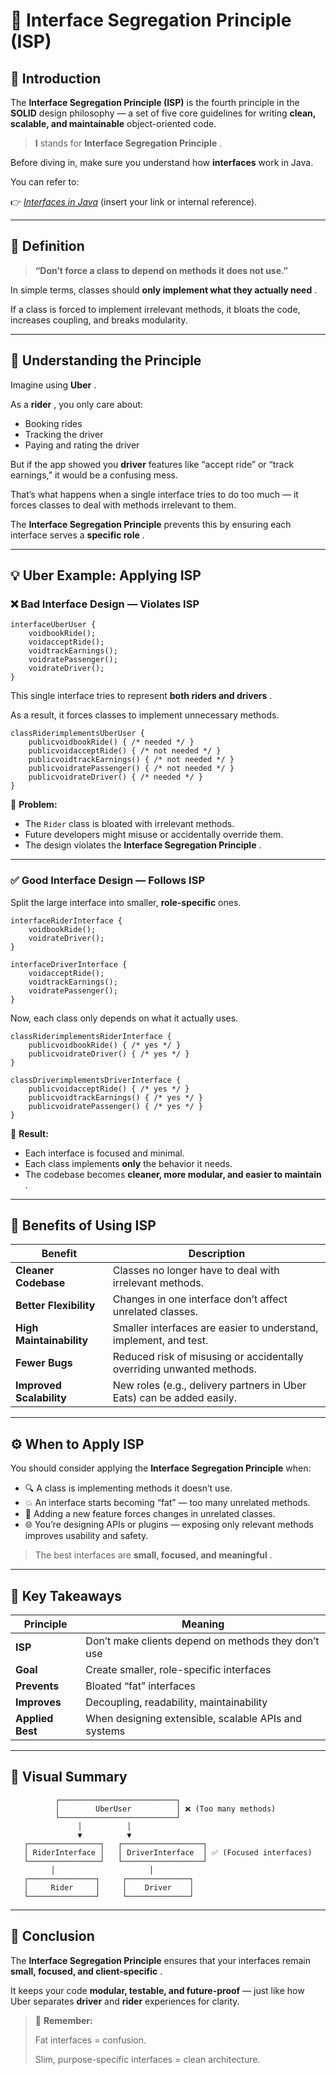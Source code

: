 # 🧩 Interface Segregation Principle (ISP)

## 📘 Introduction

The **Interface Segregation Principle (ISP)** is the fourth principle in the **SOLID** design philosophy — a set of five core guidelines for writing **clean, scalable, and maintainable** object-oriented code.

> **I** stands for  **Interface Segregation Principle** .

Before diving in, make sure you understand how **interfaces** work in Java.

You can refer to:

👉 *[Interfaces in Java](#)* (insert your link or internal reference).

---

## 🧠 Definition

> **“Don’t force a class to depend on methods it does not use.”**

In simple terms, classes should  **only implement what they actually need** .

If a class is forced to implement irrelevant methods, it bloats the code, increases coupling, and breaks modularity.

---

## 🚗 Understanding the Principle

Imagine using  **Uber** .

As a  **rider** , you only care about:

* Booking rides
* Tracking the driver
* Paying and rating the driver

But if the app showed you **driver** features like “accept ride” or “track earnings,” it would be a confusing mess.

That’s what happens when a single interface tries to do too much — it forces classes to deal with methods irrelevant to them.

The **Interface Segregation Principle** prevents this by ensuring each interface serves a  **specific role** .

---

## 💡 Uber Example: Applying ISP

### ❌ Bad Interface Design — Violates ISP

<pre class="overflow-visible!" data-start="1647" data-end="1800"><div class="contain-inline-size rounded-2xl relative bg-token-sidebar-surface-primary"><div class="sticky top-9"><div class="absolute end-0 bottom-0 flex h-9 items-center pe-2"><div class="bg-token-bg-elevated-secondary text-token-text-secondary flex items-center gap-4 rounded-sm px-2 font-sans text-xs"></div></div></div><div class="overflow-y-auto p-4" dir="ltr"><code class="whitespace-pre! language-java"><span><span>interface</span><span></span><span>UberUser</span><span> {
    </span><span>void</span><span></span><span>bookRide</span><span>()</span><span>;
    </span><span>void</span><span></span><span>acceptRide</span><span>()</span><span>;
    </span><span>void</span><span></span><span>trackEarnings</span><span>()</span><span>;
    </span><span>void</span><span></span><span>ratePassenger</span><span>()</span><span>;
    </span><span>void</span><span></span><span>rateDriver</span><span>()</span><span>;
}
</span></span></code></div></div></pre>

This single interface tries to represent  **both riders and drivers** .

As a result, it forces classes to implement unnecessary methods.

<pre class="overflow-visible!" data-start="1940" data-end="2233"><div class="contain-inline-size rounded-2xl relative bg-token-sidebar-surface-primary"><div class="sticky top-9"><div class="absolute end-0 bottom-0 flex h-9 items-center pe-2"><div class="bg-token-bg-elevated-secondary text-token-text-secondary flex items-center gap-4 rounded-sm px-2 font-sans text-xs"></div></div></div><div class="overflow-y-auto p-4" dir="ltr"><code class="whitespace-pre! language-java"><span><span>class</span><span></span><span>Rider</span><span></span><span>implements</span><span></span><span>UberUser</span><span> {
    </span><span>public</span><span></span><span>void</span><span></span><span>bookRide</span><span>()</span><span> { </span><span>/* needed */</span><span> }
    </span><span>public</span><span></span><span>void</span><span></span><span>acceptRide</span><span>()</span><span> { </span><span>/* not needed */</span><span> }
    </span><span>public</span><span></span><span>void</span><span></span><span>trackEarnings</span><span>()</span><span> { </span><span>/* not needed */</span><span> }
    </span><span>public</span><span></span><span>void</span><span></span><span>ratePassenger</span><span>()</span><span> { </span><span>/* not needed */</span><span> }
    </span><span>public</span><span></span><span>void</span><span></span><span>rateDriver</span><span>()</span><span> { </span><span>/* needed */</span><span> }
}
</span></span></code></div></div></pre>

🧯 **Problem:**

* The `Rider` class is bloated with irrelevant methods.
* Future developers might misuse or accidentally override them.
* The design violates the  **Interface Segregation Principle** .

---

### ✅ Good Interface Design — Follows ISP

Split the large interface into smaller, **role-specific** ones.

<pre class="overflow-visible!" data-start="2556" data-end="2746"><div class="contain-inline-size rounded-2xl relative bg-token-sidebar-surface-primary"><div class="sticky top-9"><div class="absolute end-0 bottom-0 flex h-9 items-center pe-2"><div class="bg-token-bg-elevated-secondary text-token-text-secondary flex items-center gap-4 rounded-sm px-2 font-sans text-xs"></div></div></div><div class="overflow-y-auto p-4" dir="ltr"><code class="whitespace-pre! language-java"><span><span>interface</span><span></span><span>RiderInterface</span><span> {
    </span><span>void</span><span></span><span>bookRide</span><span>()</span><span>;
    </span><span>void</span><span></span><span>rateDriver</span><span>()</span><span>;
}

</span><span>interface</span><span></span><span>DriverInterface</span><span> {
    </span><span>void</span><span></span><span>acceptRide</span><span>()</span><span>;
    </span><span>void</span><span></span><span>trackEarnings</span><span>()</span><span>;
    </span><span>void</span><span></span><span>ratePassenger</span><span>()</span><span>;
}
</span></span></code></div></div></pre>

Now, each class only depends on what it actually uses.

<pre class="overflow-visible!" data-start="2804" data-end="3121"><div class="contain-inline-size rounded-2xl relative bg-token-sidebar-surface-primary"><div class="sticky top-9"><div class="absolute end-0 bottom-0 flex h-9 items-center pe-2"><div class="bg-token-bg-elevated-secondary text-token-text-secondary flex items-center gap-4 rounded-sm px-2 font-sans text-xs"></div></div></div><div class="overflow-y-auto p-4" dir="ltr"><code class="whitespace-pre! language-java"><span><span>class</span><span></span><span>Rider</span><span></span><span>implements</span><span></span><span>RiderInterface</span><span> {
    </span><span>public</span><span></span><span>void</span><span></span><span>bookRide</span><span>()</span><span> { </span><span>/* yes */</span><span> }
    </span><span>public</span><span></span><span>void</span><span></span><span>rateDriver</span><span>()</span><span> { </span><span>/* yes */</span><span> }
}

</span><span>class</span><span></span><span>Driver</span><span></span><span>implements</span><span></span><span>DriverInterface</span><span> {
    </span><span>public</span><span></span><span>void</span><span></span><span>acceptRide</span><span>()</span><span> { </span><span>/* yes */</span><span> }
    </span><span>public</span><span></span><span>void</span><span></span><span>trackEarnings</span><span>()</span><span> { </span><span>/* yes */</span><span> }
    </span><span>public</span><span></span><span>void</span><span></span><span>ratePassenger</span><span>()</span><span> { </span><span>/* yes */</span><span> }
}
</span></span></code></div></div></pre>

🎯 **Result:**

* Each interface is focused and minimal.
* Each class implements **only** the behavior it needs.
* The codebase becomes  **cleaner, more modular, and easier to maintain** .

---

## 🧩 Benefits of Using ISP

| Benefit                        | Description                                                           |
| ------------------------------ | --------------------------------------------------------------------- |
| **Cleaner Codebase**     | Classes no longer have to deal with irrelevant methods.               |
| **Better Flexibility**   | Changes in one interface don’t affect unrelated classes.             |
| **High Maintainability** | Smaller interfaces are easier to understand, implement, and test.     |
| **Fewer Bugs**           | Reduced risk of misusing or accidentally overriding unwanted methods. |
| **Improved Scalability** | New roles (e.g., delivery partners in Uber Eats) can be added easily. |

---

## ⚙️ When to Apply ISP

You should consider applying the **Interface Segregation Principle** when:

* 🔍 A class is implementing methods it doesn’t use.
* 💥 An interface starts becoming “fat” — too many unrelated methods.
* 🔄 Adding a new feature forces changes in unrelated classes.
* 🌐 You’re designing APIs or plugins — exposing only relevant methods improves usability and safety.

> The best interfaces are  **small, focused, and meaningful** .

---

## 🧭 Key Takeaways

| Principle              | Meaning                                               |
| ---------------------- | ----------------------------------------------------- |
| **ISP**          | Don’t make clients depend on methods they don’t use |
| **Goal**         | Create smaller, role-specific interfaces              |
| **Prevents**     | Bloated “fat” interfaces                            |
| **Improves**     | Decoupling, readability, maintainability              |
| **Applied Best** | When designing extensible, scalable APIs and systems  |

---

## 🧰 Visual Summary

<pre class="overflow-visible!" data-start="4742" data-end="5264"><div class="contain-inline-size rounded-2xl relative bg-token-sidebar-surface-primary"><div class="sticky top-9"><div class="absolute end-0 bottom-0 flex h-9 items-center pe-2"><div class="bg-token-bg-elevated-secondary text-token-text-secondary flex items-center gap-4 rounded-sm px-2 font-sans text-xs"></div></div></div><div class="overflow-y-auto p-4" dir="ltr"><code class="whitespace-pre! language-text"><span><span>          ┌──────────────────────────┐
          │        UberUser          │ ❌ (Too many methods)
          └──────────────────────────┘
               │          │
               ▼          ▼
   ┌────────────────┐   ┌──────────────────┐
   │ RiderInterface │   │ DriverInterface  │ ✅ (Focused interfaces)
   └────────────────┘   └──────────────────┘
         │                     │
   ┌───────────────┐     ┌──────────────┐
   │     Rider     │     │    Driver    │
   └───────────────┘     └──────────────┘
</span></span></code></div></div></pre>

---

## 🧾 Conclusion

The **Interface Segregation Principle** ensures that your interfaces remain  **small, focused, and client-specific** .

It keeps your code **modular, testable, and future-proof** — just like how Uber separates **driver** and **rider** experiences for clarity.

> 🧠 **Remember:**
>
> Fat interfaces = confusion.
>
> Slim, purpose-specific interfaces = clean architecture.
>
